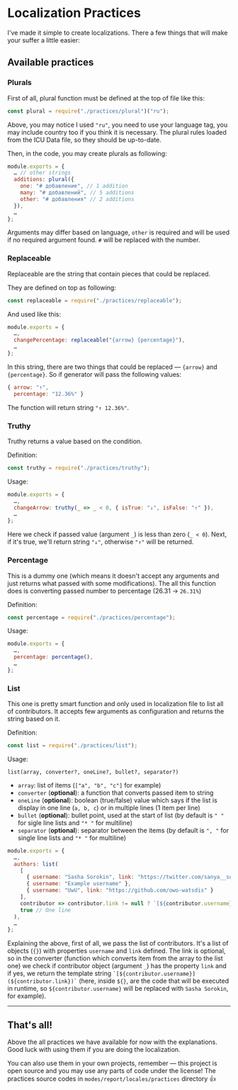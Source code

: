 # Localization Practices

I've made it simple to create localizations. There a few things that will make your suffer a little easier:

## Available practices

### Plurals

First of all, plural function must be defined at the top of file like this:

```js
const plural = require("./practices/plural")("ru");
```

Above, you may notice I used `"ru"`, you need to use your language tag, you may include country too if you think it is necessary. The plural rules loaded from the ICU Data file, so they should be up-to-date.

Then, in the code, you may create plurals as following:

```js
module.exports = {
  … // other strings
  additions: plural({
    one: "# добавление", // 1 addition
    many: "# добавлений", // 5 additions
    other: "# добавления" // 2 additions
  }),
  …
};
```

Arguments may differ based on language, `other` is required and will be used if no required argument found. `#` will be replaced with the number.

### Replaceable

Replaceable are the string that contain pieces that could be replaced.

They are defined on top as following:

```js
const replaceable = require("./practices/replaceable");
```

And used like this:

```js
module.exports = {
  …,
  changePercentage: replaceable("{arrow} {percentage}"),
  …
};
```

In this string, there are two things that could be replaced — `{arrow}` and `{percentage}`. So if generator will pass the following values:

```js
{ arrow: "↑",
  percentage: "12.36%" }
```

The function will return string `"↑ 12.36%"`.

### Truthy

Truthy returns a value based on the condition.

Definition:

```js
const truthy = require("./practices/truthy");
```

Usage:

```js
module.exports = {
  …,
  changeArrow: truthy(_ => _ < 0, { isTrue: "↓", isFalse: "↑" }),
  …
};
```

Here we check if passed value (argument `_`) is less than zero (`_ < 0`). Next, if it's true, we'll return string `"↓"`, otherwise `"↑"` will be returned.

### Percentage

This is a dummy one (which means it doesn't accept any arguments and just returns what passed with some modifications). The all this function does is converting passed number to percentage (26.31 → `26.31%`)

Definition:

```js
const percentage = require("./practices/percentage");
```

Usage:

```js
module.exports = {
  …,
  percentage: percentage(),
  …
};
```

### List

This one is pretty smart function and only used in localization file to list all of contributors. It accepts few arguments as configuration and returns the string based on it.

Definition:

```js
const list = require("./practices/list");
```

Usage:

`list(array, converter?, oneLine?, bullet?, separator?)`

- `array`: list of items (`["a", "b", "c"]` for example)
- `converter` (**optional**): a function that converts passed item to string
- `oneLine` (**optional**): boolean (true/false) value which says if the list is display in one line (`a, b, c`) or in multiple lines (1 item per line)
- `bullet` (**optional**): bullet point, used at the start of list (by default is `" "` for sigle line lists and `"* "` for multiline)
- `separator` (**optional**): separator between the items (by default is `", "` for single line lists and `"* "` for multiline)

```js
module.exports = {
  …,
  authors: list(
    [
      { username: "Sasha Sorokin", link: "https://twitter.com/sanya__sorokin" },
      { username: "Example username" },
      { username: "UwU", link: "https://github.com/owo-watsdis" }
    ],
    contributor => contributor.link != null ? `[${contributor.username}](${contributor.link})` : contributor.username,
    true // One line
  ),
  …
};
```

Explaining the above, first of all, we pass the list of contributors. It's a list of objects (`{}`) with properties `username` and `link` defined. The link is optional, so in the converter (function which converts item from the array to the list one) we check if contributor object (argument `_`) has the property `link` and if yes, we return the template string `` `[${contributor.username}](${contributor.link})` `` (here, inside `${}`, are the code that will be executed in runtime, so `${contributor.username}` will be replaced with `Sasha Sorokin`, for example).

---

## That's all!

Above the all practices we have available for now with the explanations. Good luck with using them if you are doing the localization.

You can also use them in your own projects, remember — this project is open source and you may use any parts of code under the license! The practices source codes in `modes/report/locales/practices` directory 👍
